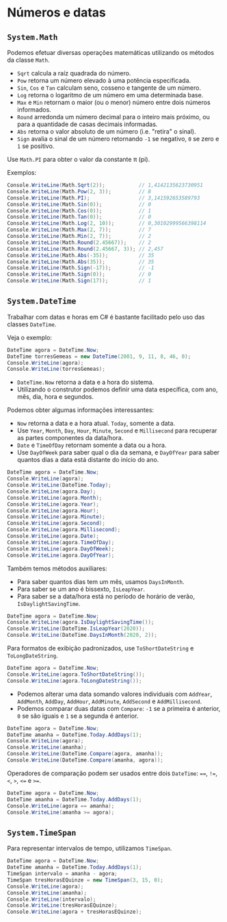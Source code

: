 # Números e datas

## `System.Math`

Podemos efetuar diversas operações matemáticas utilizando os métodos da classe `Math`.

* `Sqrt` calcula a raíz quadrada do número.
* `Pow` retorna um número elevado à uma potência especificada.
* `Sin`, `Cos` e `Tan` calculam seno, cosseno e tangente de um número.
* `Log` retorna o logaritmo de um número em uma determinada base.
* `Max` e `Min` retornam o maior (ou o menor) número entre dois números informados.
* `Round` arredonda um número decimal para o inteiro mais próximo, ou para a quantidade de casas decimais informadas.
* `Abs` retorna o valor absoluto de um número (i.e. "retira" o sinal).
* `Sign` avalia o sinal de um número retornando `-1` se negativo, `0` se zero e `1` se positivo.

Use `Math.PI` para obter o valor da constante π (pi).

Exemplos:

```cs
Console.WriteLine(Math.Sqrt(2));           // 1,4142135623730951
Console.WriteLine(Math.Pow(2, 3));         // 8
Console.WriteLine(Math.PI);                // 3,141592653589793
Console.WriteLine(Math.Sin(0));            // 0
Console.WriteLine(Math.Cos(0));            // 1
Console.WriteLine(Math.Tan(0));            // 0
Console.WriteLine(Math.Log(2, 10));        // 0,30102999566398114
Console.WriteLine(Math.Max(2, 7));         // 7
Console.WriteLine(Math.Min(2, 7));         // 2
Console.WriteLine(Math.Round(2.45667));    // 2
Console.WriteLine(Math.Round(2.45667, 3)); // 2,457
Console.WriteLine(Math.Abs(-35));          // 35
Console.WriteLine(Math.Abs(35));           // 35
Console.WriteLine(Math.Sign(-17));         // -1
Console.WriteLine(Math.Sign(0));           // 0
Console.WriteLine(Math.Sign(17));          // 1
```

## `System.DateTime`

Trabalhar com datas e horas em C# é bastante facilitado pelo uso das classes `DateTime`.

Veja o exemplo:

```cs
DateTime agora = DateTime.Now;
DateTime torresGemeas = new DateTime(2001, 9, 11, 8, 46, 0);
Console.WriteLine(agora);
Console.WriteLine(torresGemeas);
```

* `DateTime.Now` retorna a data e a hora do sistema.
* Utilizando o construtor podemos definir uma data específica, com ano, mês, dia, hora e segundos.

Podemos obter algumas informações interessantes:

* `Now` retorna a data e a hora atual. `Today`, somente a data.
* Use `Year`, `Month`, `Day`, `Hour`, `Minute`, `Second` e `Millisecond` para recuperar as partes componentes da data/hora.
* `Date` e `TimeOfDay` retornam somente a data ou a hora.
* Use `DayOfWeek` para saber qual o dia da semana, e `DayOfYear` para saber quantos dias a data está distante do início do ano.

```cs
DateTime agora = DateTime.Now;
Console.WriteLine(agora);
Console.WriteLine(DateTime.Today);
Console.WriteLine(agora.Day);
Console.WriteLine(agora.Month);
Console.WriteLine(agora.Year);
Console.WriteLine(agora.Hour);
Console.WriteLine(agora.Minute);
Console.WriteLine(agora.Second);
Console.WriteLine(agora.Millisecond);		
Console.WriteLine(agora.Date);
Console.WriteLine(agora.TimeOfDay);
Console.WriteLine(agora.DayOfWeek);
Console.WriteLine(agora.DayOfYear);
```

Também temos métodos auxiliares:

* Para saber quantos dias tem um mês, usamos `DaysInMonth`.
* Para saber se um ano é bissexto, `IsLeapYear`.
* Para saber se a data/hora está no período de horário de verão, `IsDaylightSavingTime`.

```cs
DateTime agora = DateTime.Now;
Console.WriteLine(agora.IsDaylightSavingTime());
Console.WriteLine(DateTime.IsLeapYear(2020));
Console.WriteLine(DateTime.DaysInMonth(2020, 2));
```

Para formatos de exibição padronizados, use `ToShortDateString` e `ToLongDateString`.

```cs
DateTime agora = DateTime.Now;
Console.WriteLine(agora.ToShortDateString());
Console.WriteLine(agora.ToLongDateString());
```

* Podemos alterar uma data somando valores individuais com `AddYear`, `AddMonth`, `AddDay`, `AddHour`, `AddMinute`, `AddSecond` e `AddMillisecond`.
* Podemos comparar duas datas com `Compare`: `-1` se a primeira é anterior, `0` se são iguais e `1` se a segunda é anterior.

```cs
DateTime agora = DateTime.Now;
DateTime amanha = DateTime.Today.AddDays(1);
Console.WriteLine(agora);
Console.WriteLine(amanha);
Console.WriteLine(DateTime.Compare(agora, amanha));
Console.WriteLine(DateTime.Compare(amanha, agora));
```

Operadores de comparação podem ser usados entre dois `DateTime`: `==`, `!=`, `<`, `>`, `<=` e `>=`.

```cs
DateTime agora = DateTime.Now;
DateTime amanha = DateTime.Today.AddDays(1);
Console.WriteLine(agora == amanha);
Console.WriteLine(amanha >= agora);
```

## `System.TimeSpan`

Para representar intervalos de tempo, utilizamos `TimeSpan`.

```cs
DateTime agora = DateTime.Now;
DateTime amanha = DateTime.Today.AddDays(1);
TimeSpan intervalo = amanha - agora;
TimeSpan tresHorasEQuinze = new TimeSpan(3, 15, 0);
Console.WriteLine(agora);
Console.WriteLine(amanha);
Console.WriteLine(intervalo);
Console.WriteLine(tresHorasEQuinze);
Console.WriteLine(agora + tresHorasEQuinze);
```
